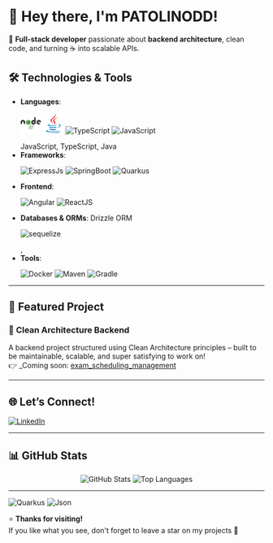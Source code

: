 # 👋 Hey there, I'm PATOLINODD!

🎯 **Full-stack developer** passionate about **backend architecture**, clean code, and turning ☕ into scalable APIs.

## 🛠️ Technologies & Tools
- **Languages**:
  <p>
    <span>
      <img src="https://raw.githubusercontent.com/devicons/devicon/master/icons/nodejs/nodejs-original-wordmark.svg" alt="Node.js" width="40"/>
      <img src="https://raw.githubusercontent.com/devicons/devicon/master/icons/java/java-original.svg" alt="Java" width="40"/>
      <img src="https://cdn.jsdelivr.net/gh/devicons/devicon@latest/icons/typescript/typescript-original.svg" alt="TypeScript" width="40"/>
      <img src="https://cdn.jsdelivr.net/gh/devicons/devicon@latest/icons/javascript/javascript-original.svg" alt="JavaScript" width="40"/>
    </span>
  </p>JavaScript, TypeScript, Java
- **Frameworks**:
  <p>
    <span>
      <img src="https://cdn.jsdelivr.net/gh/devicons/devicon@latest/icons/express/express-original-wordmark.svg" alt="ExpressJs" width="40"/>
      <img src="https://cdn.jsdelivr.net/gh/devicons/devicon@latest/icons/spring/spring-original.svg" alt="SpringBoot" width="40"/>
      <img src="https://cdn.jsdelivr.net/gh/devicons/devicon@latest/icons/quarkus/quarkus-original-wordmark.svg" alt="Quarkus" width="40"/>
    </span>
  </p>
- **Frontend**:
  <p>
    <span>
      <img src="https://cdn.jsdelivr.net/gh/devicons/devicon@latest/icons/angular/angular-original.svg" alt="Angular" width="40"/>
      <img src="https://cdn.jsdelivr.net/gh/devicons/devicon@latest/icons/react/react-original.svg" alt="ReactJS" width="40"/>
    </span>
  </p>
- **Databases & ORMs**: Drizzle ORM
  <p>
    <span>
      <img src="https://cdn.jsdelivr.net/gh/devicons/devicon@latest/icons/sequelize/sequelize-original.svg" alt="sequelize" width="40"/>
    </span>
  </p>,
- **Tools**:
           <p>
            <span>
              <img src="https://cdn.jsdelivr.net/gh/devicons/devicon@latest/icons/docker/docker-plain-wordmark.svg" alt="Docker" width="40"/>
              <img src="https://cdn.jsdelivr.net/gh/devicons/devicon@latest/icons/maven/maven-original.svg" alt="Maven" width="40"/>
              <img src="https://cdn.jsdelivr.net/gh/devicons/devicon@latest/icons/gradle/gradle-original.svg" alt="Gradle" width="40"/>
            </span>
          </p> 

---

## 🚀 Featured Project
### 🧱 **Clean Architecture Backend**
A backend project structured using Clean Architecture principles – built to be maintainable, scalable, and super satisfying to work on!  
👉 _Coming soon: [exam_scheduling_management](https://github.com/PATOLINODD/exam_scheduling_management)

---

## 🌐 Let’s Connect!
[![LinkedIn](https://img.shields.io/badge/LinkedIn-blue?logo=linkedin&style=for-the-badge)](https://linkedin.com/in/patrickoliveira97)

---

## 📊 GitHub Stats
<div align="center">
  <img src="https://github-readme-stats.vercel.app/api?username=PATOLINODD&show_icons=true&theme=tokyonight" alt="GitHub Stats" />
  <img src="https://github-readme-stats.vercel.app/api/top-langs/?username=PATOLINODD&layout=compact&theme=tokyonight" alt="Top Languages" />
</div>

---

<p align="left">
  
  <img src="https://cdn.jsdelivr.net/gh/devicons/devicon@latest/icons/quarkus/quarkus-plain-wordmark.svg" alt="Quarkus" width="40"/>
  <img src="https://cdn.jsdelivr.net/gh/devicons/devicon@latest/icons/json/json-plain.svg" alt="Json" width="40"/>
          
</p>

⭐ **Thanks for visiting!**  
If you like what you see, don't forget to leave a star on my projects 🌟
